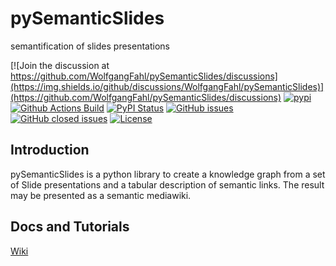 # pySemanticSlides
semantification of slides presentations

[![Join the discussion at https://github.com/WolfgangFahl/pySemanticSlides/discussions](https://img.shields.io/github/discussions/WolfgangFahl/pySemanticSlides)](https://github.com/WolfgangFahl/pySemanticSlides/discussions)
[![pypi](https://img.shields.io/pypi/pyversions/pySemanticSlides)](https://pypi.org/project/pySemanticSlides/)
[![Github Actions Build](https://github.com/WolfgangFahl/pySemanticSlides/workflows/Build/badge.svg?branch=main)](https://github.com/WolfgangFahl/pySemanticSlides/actions?query=workflow%3ABuild+branch%3Amain)
[![PyPI Status](https://img.shields.io/pypi/v/pySemanticSlides.svg)](https://pypi.python.org/pypi/pySemanticSlides/)
[![GitHub issues](https://img.shields.io/github/issues/WolfgangFahl/pySemanticSlides.svg)](https://github.com/WolfgangFahl/pySemanticSlides/issues)
[![GitHub closed issues](https://img.shields.io/github/issues-closed/WolfgangFahl/pySemanticSlides.svg)](https://github.com/WolfgangFahl/pySemanticSlides/issues/?q=is%3Aissue+is%3Aclosed)
[![License](https://img.shields.io/github/license/WolfgangFahl/pySemanticSlides.svg)](https://www.apache.org/licenses/LICENSE-2.0)

## Introduction
pySemanticSlides is a python library to create a knowledge graph
from a set of Slide presentations and a tabular description of semantic
links. The result may be presented as a semantic mediawiki.

## Docs and Tutorials
[Wiki](https://wiki.bitplan.com/index.php/pySemanticSlides)
